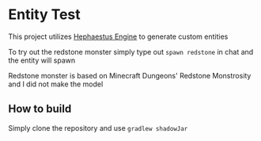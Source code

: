 # Entity Test
This project utilizes [Hephaestus Engine](https://github.com/unnamed/hephaestus-engine) to generate custom entities

To try out the redstone monster simply type out `spawn redstone` in chat and the entity will spawn

Redstone monster is based on Minecraft Dungeons' Redstone Monstrosity and I did not make the model

## How to build
Simply clone the repository and use ```gradlew shadowJar```
